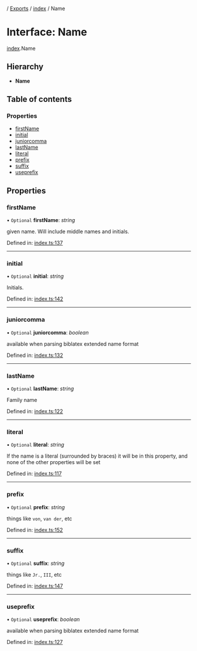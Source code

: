 [](../README.md) / [Exports](../modules.md) / [index](../modules/index.md) / Name

# Interface: Name

[index](../modules/index.md).Name

## Hierarchy

* **Name**

## Table of contents

### Properties

- [firstName](index.name.md#firstname)
- [initial](index.name.md#initial)
- [juniorcomma](index.name.md#juniorcomma)
- [lastName](index.name.md#lastname)
- [literal](index.name.md#literal)
- [prefix](index.name.md#prefix)
- [suffix](index.name.md#suffix)
- [useprefix](index.name.md#useprefix)

## Properties

### firstName

• `Optional` **firstName**: *string*

given name. Will include middle names and initials.

Defined in: [index.ts:137](https://github.com/retorquere/bibtex-parser/blob/master/index.ts#L137)

___

### initial

• `Optional` **initial**: *string*

Initials.

Defined in: [index.ts:142](https://github.com/retorquere/bibtex-parser/blob/master/index.ts#L142)

___

### juniorcomma

• `Optional` **juniorcomma**: *boolean*

available when parsing biblatex extended name format

Defined in: [index.ts:132](https://github.com/retorquere/bibtex-parser/blob/master/index.ts#L132)

___

### lastName

• `Optional` **lastName**: *string*

Family name

Defined in: [index.ts:122](https://github.com/retorquere/bibtex-parser/blob/master/index.ts#L122)

___

### literal

• `Optional` **literal**: *string*

If the name is a literal (surrounded by braces) it will be in this property, and none of the other properties will be set

Defined in: [index.ts:117](https://github.com/retorquere/bibtex-parser/blob/master/index.ts#L117)

___

### prefix

• `Optional` **prefix**: *string*

things like `von`, `van der`, etc

Defined in: [index.ts:152](https://github.com/retorquere/bibtex-parser/blob/master/index.ts#L152)

___

### suffix

• `Optional` **suffix**: *string*

things like `Jr.`, `III`, etc

Defined in: [index.ts:147](https://github.com/retorquere/bibtex-parser/blob/master/index.ts#L147)

___

### useprefix

• `Optional` **useprefix**: *boolean*

available when parsing biblatex extended name format

Defined in: [index.ts:127](https://github.com/retorquere/bibtex-parser/blob/master/index.ts#L127)
